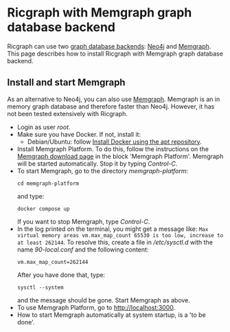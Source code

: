 # Ricgraph with Memgraph graph database backend

Ricgraph can use two [graph database
backends](https://en.wikipedia.org/wiki/Graph_database):
[Neo4j](https://neo4j.com) and [Memgraph](https://memgraph.com). 
This page describes how to install Ricgraph with Memgraph graph
database backend.

## Install and start Memgraph
As an alternative to Neo4j, you can also use
[Memgraph](https://memgraph.com).
Memgraph is an in memory graph database
and therefore faster than Neo4j.
However, it has not been tested extensively with Ricgraph.

* Login as user *root*.
* Make sure you have Docker. If not, install it:
    * Debian/Ubuntu: follow [Install Docker using the apt
      repository](https://docs.docker.com/engine/install/ubuntu/#install-using-the-repository).
* Install Memgraph Platform.
  To do this, follow the instructions on
  the [Memgraph download page](https://memgraph.com/download) in the block 'Memgraph Platform'.
  Memgraph will be started automatically. Stop it by typing _Control-C_.
* To start Memgraph, go to the directory _memgraph-platform_:
  ```
  cd memgraph-platform
  ```
  and type:
  ```
  docker compose up
  ```
  If you want to stop Memgraph, type _Control-C_.
* In the log printed on the terminal, you might get a message like:
  ``Max virtual memory areas vm.max_map_count 65530 is too low, increase to at least 262144``.
  To resolve this, create a file in _/etc/sysctl.d_ with the name _90-local.conf_
  and the following content:
  ```
  vm.max_map_count=262144 
  ```
  After you have done that, type:
  ```
  sysctl --system
  ```
  and the message should be gone. Start Memgraph as above.
* To use Memgraph Platform, go to [http://localhost:3000](http://localhost:3000).
* How to start Memgraph automatically at system startup, is a 'to be done'.

